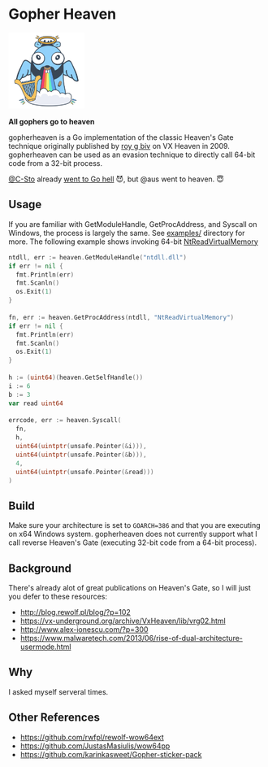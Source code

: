 # Gopher Heaven

[<img src="img/gopher.png" width="150">](img/gopher.png)

__All gophers go to heaven__

gopherheaven is a Go implementation of the classic Heaven's Gate technique originally published by [roy g biv](https://vx-underground.org/archive/VxHeaven/lib/vrg02.html) on VX Heaven in 2009. gopherheaven can be used as an evasion technique to directly call 64-bit code from a 32-bit process.

[@C-Sto](https://github.com/C-Sto) already [went to Go hell](https://github.com/C-Sto/BananaPhone) 😈, but @aus went to heaven. 😇

## Usage

If you are familiar with GetModuleHandle, GetProcAddress, and Syscall on Windows, the process is largely the same. See [examples/](/examples) directory for more. The following example shows invoking 64-bit [NtReadVirtualMemory](http://undocumented.ntinternals.net/index.html?page=UserMode%2FUndocumented%20Functions%2FMemory%20Management%2FVirtual%20Memory%2FNtReadVirtualMemory.html)

```go
ntdll, err := heaven.GetModuleHandle("ntdll.dll")
if err != nil {
  fmt.Println(err)
  fmt.Scanln()
  os.Exit(1)
}

fn, err := heaven.GetProcAddress(ntdll, "NtReadVirtualMemory")
if err != nil {
  fmt.Println(err)
  fmt.Scanln()
  os.Exit(1)
}

h := (uint64)(heaven.GetSelfHandle())
i := 6
b := 3
var read uint64

errcode, err := heaven.Syscall(
  fn,
  h, 
  uint64(uintptr(unsafe.Pointer(&i))),
  uint64(uintptr(unsafe.Pointer(&b))),
  4,
  uint64(uintptr(unsafe.Pointer(&read)))
)
```

## Build

Make sure your architecture is set to `GOARCH=386` and that you are executing on x64 Windows system. gopherheaven does not currently support what I call reverse Heaven's Gate (executing 32-bit code from a 64-bit process).

## Background

There's already alot of great publications on Heaven's Gate, so I will just you defer to these resources:

- http://blog.rewolf.pl/blog/?p=102
- https://vx-underground.org/archive/VxHeaven/lib/vrg02.html
- http://www.alex-ionescu.com/?p=300
- https://www.malwaretech.com/2013/06/rise-of-dual-architecture-usermode.html

## Why

I asked myself serveral times. 

## Other References

- https://github.com/rwfpl/rewolf-wow64ext
- https://github.com/JustasMasiulis/wow64pp
- https://github.com/karinkasweet/Gopher-sticker-pack